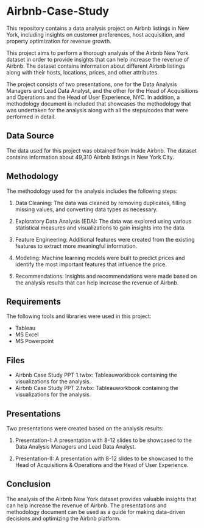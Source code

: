 # Airbnb-Case-Study
This repository contains a data analysis project on Airbnb listings in New York, including insights on customer preferences, host acquisition, and property optimization for revenue growth.

This project aims to perform a thorough analysis of the Airbnb New York dataset in order to provide insights that can help increase the revenue of Airbnb. The dataset contains information about different Airbnb listings along with their hosts, locations, prices, and other attributes.

The project consists of two presentations, one for the Data Analysis Managers and Lead Data Analyst, and the other for the Head of Acquisitions and Operations and the Head of User Experience, NYC. In addition, a methodology document is included that showcases the methodology that was undertaken for the analysis along with all the steps/codes that were performed in detail.

## Data Source
The data used for this project was obtained from Inside Airbnb. The dataset contains information about 49,310 Airbnb listings in New York City.

## Methodology
The methodology used for the analysis includes the following steps:

1. Data Cleaning: The data was cleaned by removing duplicates, filling missing values, and converting data types as necessary.

2. Exploratory Data Analysis (EDA): The data was explored using various statistical measures and visualizations to gain insights into the data.

3. Feature Engineering: Additional features were created from the existing features to extract more meaningful information.

4. Modeling: Machine learning models were built to predict prices and identify the most important features that influence the price.

5. Recommendations: Insights and recommendations were made based on the analysis results that can help increase the revenue of Airbnb.

## Requirements
The following tools and libraries were used in this project:

- Tableau
- MS Excel
- MS Powerpoint

## Files
- Airbnb Case Study PPT 1.twbx: Tableauworkbook containing the visualizations for the analysis.
- Airbnb Case Study PPT 2.twbx: Tableauworkbook containing the visualizations for the analysis.

## Presentations
Two presentations were created based on the analysis results:

1. Presentation-I: A presentation with 8-12 slides to be showcased to the Data Analysis Managers and Lead Data Analyst.

2. Presentation-II: A presentation with 8-12 slides to be showcased to the Head of Acquisitions & Operations and the Head of User Experience.

## Conclusion
The analysis of the Airbnb New York dataset provides valuable insights that can help increase the revenue of Airbnb. The presentations and methodology document can be used as a guide for making data-driven decisions and optimizing the Airbnb platform.

